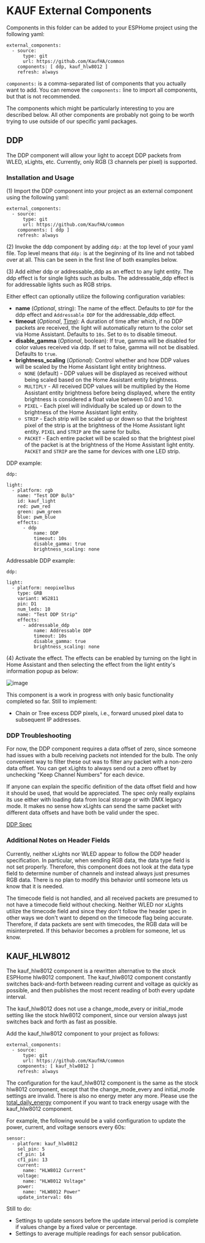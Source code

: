 # KAUF External Components

Components in this folder can be added to your ESPHome project using the following yaml:

```
external_components:
  - source:
      type: git
      url: https://github.com/KaufHA/common
    components: [ ddp, kauf_hlw8012 ]
    refresh: always
```

`components:` is a comma-separated list of components that you actually want to add.  You can remove the `components:` line to import all components, but that is not recommended.

The components which might be particularly interesting to you are described below.  All other components are probably not going to be worth trying to use outside of our specific yaml packages.

## DDP

The DDP component will allow your light to accept DDP packets from WLED, xLights, etc.  Currently, only RGB (3 channels per pixel) is supported.

### Installation and Usage

(1) Import the DDP component into your project as an external component using the following yaml:

```
external_components:
  - source:
      type: git
      url: https://github.com/KaufHA/common
    components: [ ddp ]
    refresh: always
```

(2) Invoke the ddp component by adding `ddp:` at the top level of your yaml file.  Top level means that `ddp:` is at the beginning of its line and not tabbed over at all.  This can be seen in the first line of both examples below.

(3) Add either ddp or addressable_ddp as an effect to any light entity.  The ddp effect is for single lights such as bulbs.  The addressable_ddp effect is for addressable lights such as RGB strips.

Either effect can optionally utilize the following configuration variables:
- **name** (*Optional*, string): The name of the effect.  Defaults to `DDP` for the ddp effect and `Addressable DDP` for the addressable_ddp effect.
- **timeout** (*Optional*, [Time](https://esphome.io/guides/configuration-types.html#config-time)): A duration of time after which, if no DDP packets are received, the light will automatically return to the color set via Home Assistant.  Defaults to `10s`.  Set to `0s` to disable timeout.
- **disable_gamma** (*Optional*, boolean): If true, gamma will be disabled for color values received via ddp.  If set to false, gamma will not be disabled.  Defaults to `true`.
- **brightness_scaling** (*Optional*): Control whether and how DDP values will be scaled by the Home Assistant light entity brightness.
  - `NONE` (default) - DDP values will be displayed as received without being scaled based on the Home Assistant entity brightness.
  - `MULTIPLY` - All received DDP values will be multiplied by the Home Assistant entity brightness before being displayed, where the entity brightness is considered a float value between 0.0 and 1.0.
  - `PIXEL` - Each pixel will individually be scaled up or down to the brightness of the Home Assistant light entity.
  - `STRIP` - Each strip will be scaled up or down so that the brightest pixel of the strip is at the brightness of the Home Assistant light entity.  `PIXEL` and `STRIP` are the same for bulbs.
  - `PACKET` - Each entire packet will be scaled so that the brightest pixel of the packet is at the brightness of the Home Assistant light entity.  `PACKET` and `STRIP` are the same for devices with one LED strip.  

DDP example:

```
ddp:

light:
  - platform: rgb
    name: "Test DDP Bulb"
    id: kauf_light
    red: pwm_red
    green: pwm_green
    blue: pwm_blue
    effects:
      - ddp
          name: DDP
          timeout: 10s
          disable_gamma: true
          brightness_scaling: none
```

Addressable DDP example:

```
ddp:

light:
  - platform: neopixelbus
    type: GRB
    variant: WS2811
    pin: D1
    num_leds: 10
    name: "Test DDP Strip"
    effects:
      - addressable_ddp
          name: Addressable DDP
          timeout: 10s
          disable_gamma: true
          brightness_scaling: none
```

(4)  Activate the effect.  The effects can be enabled by turning on the light in Home Assistant and then selecting the effect from the light entity's information popup as below:

![image](https://user-images.githubusercontent.com/89616381/206888603-fbd7d5e8-6ccd-4c30-bac6-235cc163dc8c.png)

This component is a work in progress with only basic functionality completed so far.  Still to implement:
- Chain or Tree excess DDP pixels, i.e., forward unused pixel data to subsequent IP addresses.

### DDP Troubleshooting

For now, the DDP component requires a data offset of zero, since someone had issues with a bulb receiving packets not intended for the bulb.  The only convenient way to filter these out was to filter any packet with a non-zero data offset.  You can get xLights to always send out a zero offset by unchecking "Keep Channel Numbers" for each device.

If anyone can explain the specific definition of the data offset field and how it should be used, that would be appreciated.  The spec only really explains its use either with loading data from local storage or with DMX legacy mode.  It makes no sense how xLights can send the same packet with different data offsets and have both be valid under the spec.

[DDP Spec](http://www.3waylabs.com/ddp/)

### Additional Notes on Header Fields

Currently, neither xLights nor WLED appear to follow the DDP header specification.  In particular, when sending RGB data, the data type field is not set properly.  Therefore, this component does not look at the data type field to determine number of channels and instead always just presumes RGB data.  There is no plan to modify this behavior until someone lets us know that it is needed.

The timecode field is not handled, and all received packets are presumed to not have a timecode field without checking.  Neither WLED nor xLights utilize the timecode field and since they don't follow the header spec in other ways we don't want to depend on the timecode flag being accurate.  Therefore, if data packets are sent with timecodes, the RGB data will be misinterpreted.  If this behavior becomes a problem for someone, let us know.


## KAUF_HLW8012

The kauf_hlw8012 component is a rewritten alternative to the stock ESPHome hlw8012 component.  The kauf_hlw8012 component constantly switches back-and-forth between reading current and voltage as quickly as possible, and then publishes the most recent reading of both every update interval.

The kauf_hlw8012 does not use a change_mode_every or initial_mode setting like the stock hlw8012 component, since our version always just switches back and forth as fast as possible.

Add the kauf_hlw8012 component to your project as follows:

```
external_components:
  - source:
      type: git
      url: https://github.com/KaufHA/common
    components: [ kauf_hlw8012 ]
    refresh: always
```

The configuration for the kauf_hlw8012 component is the same as the stock hlw8012 component, except that the change_mode_every and initial_mode settings are invalid.  There is also no energy meter any more.  Please use the [total_daily_energy](https://esphome.io/components/sensor/total_daily_energy.html) component if you want to track energy usage with the kauf_hlw8012 component.

For example, the following would be a valid configuration to update the power, current, and voltage sensors every 60s:

```
sensor:
  - platform: kauf_hlw8012
    sel_pin: 5
    cf_pin: 14
    cf1_pin: 13
    current:
      name: "HLW8012 Current"
    voltage:
      name: "HLW8012 Voltage"
    power:
      name: "HLW8012 Power"
    update_interval: 60s
```

Still to do:
- Settings to update sensors before the update interval period is complete if values change by a fixed value or percentage.
- Settings to average multiple readings for each sensor publication.
